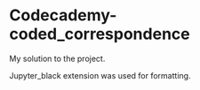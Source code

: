 # Codecademy-coded_correspondence

My solution to the project.

Jupyter_black extension was used for formatting.